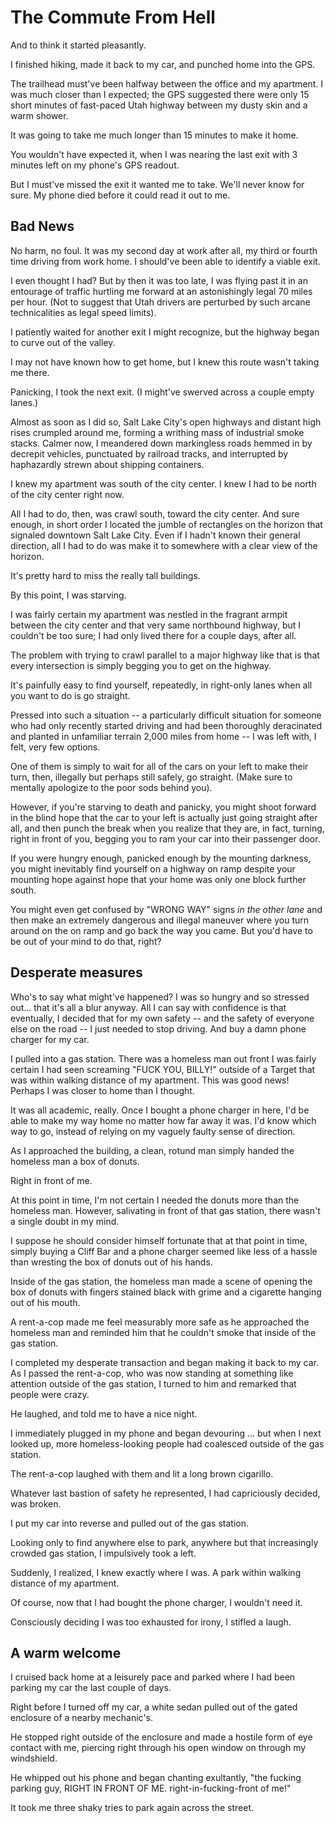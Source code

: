 # The Commute From Hell

And to think it started pleasantly.

I finished hiking, made it back to my car, and punched home into the GPS.

The trailhead must've been halfway between the office and my apartment.
I was much closer than I expected; the GPS suggested there were only 15 short
minutes of fast-paced Utah highway between my dusty skin and a warm shower.

It was going to take me much longer than 15 minutes to make it home.

You wouldn't have expected it, when I was nearing the last exit with 3 minutes left on my phone's GPS readout.

But I must've missed the exit it wanted me to take.
We'll never know for sure.
My phone died before it could read it out to me.

## Bad News

No harm, no foul.
It was my second day at work after all,
my third or fourth time driving from work home.
I should've been able to identify a viable exit.

I even thought I had? But by then it was too late, I was flying past it in an entourage of traffic hurtling me forward at an astonishingly legal 70 miles per hour. (Not to suggest that Utah drivers are perturbed by such arcane technicalities as legal speed limits).

I patiently waited for another exit I might recognize, but the highway began to curve out of the valley.

I may not have known how to get home, but I knew this route wasn't taking me there.

Panicking, I took the next exit. (I might've swerved across a couple empty lanes.)

Almost as soon as I did so, Salt Lake City's open highways and distant high rises crumpled around me, forming a writhing mass of industrial smoke stacks. Calmer now, I meandered down markingless roads hemmed in by decrepit vehicles, punctuated by railroad tracks, and interrupted by haphazardly strewn about shipping containers.

I knew my apartment was south of the city center. I knew I had to be north of the city center right now.

All I had to do, then, was crawl south, toward the city center. And sure enough, in short order I located the jumble of rectangles on the horizon that signaled downtown Salt Lake City. Even if I hadn't known their general direction, all I had to do was make it to somewhere with a clear view of the horizon.

It's pretty hard to miss the really tall buildings.

By this point, I was starving.

I was fairly certain my apartment was nestled in the fragrant armpit between the city center and that very same northbound highway, but I couldn't be too sure; I had only lived there for a couple days, after all.

The problem with trying to crawl parallel to a major highway like that is that every intersection is simply begging you to get on the highway.

It's painfully easy to find yourself, repeatedly, in right-only lanes when all you want to do is go straight.

Pressed into such a situation -- a particularly difficult situation for someone who had only recently started driving and had been thoroughly deracinated and planted in unfamiliar terrain 2,000 miles from home -- I was left with, I felt, very few options.

One of them is simply to wait for all of the cars on your left to make their turn, then, illegally but perhaps still safely, go straight. (Make sure to mentally apologize to the poor sods behind you).

However, if you're starving to death and panicky, you might shoot forward in the blind hope that the car to your left is actually just going straight after all, and then punch the break when you realize that they are, in fact, turning, right in front of you, begging you to ram your car into their passenger door.

If you were hungry enough, panicked enough by the mounting darkness, you might inevitably find yourself on a highway on ramp despite your mounting hope against hope that your home was only one block further south.

You might even get confused by "WRONG WAY" signs _in the other lane_ and then make an extremely dangerous and illegal maneuver where you turn around on the on ramp and go back the way you came. But you'd have to be out of your mind to do that, right?

## Desperate measures

Who's to say what might've happened? I was so hungry and so stressed out... that it's all a blur anyway. All I can say with confidence is that eventually, I decided that for my own safety -- and the safety of everyone else on the road -- I just needed to stop driving. And buy a damn phone charger for my car.

I pulled into a gas station. There was a homeless man out front I was fairly certain I had seen screaming "FUCK YOU, BILLY!" outside of a Target that was within walking distance of my apartment. This was good news! Perhaps I was closer to home than I thought.

It was all academic, really. Once I bought a phone charger in here, I'd be able to make my way home no matter how far away it was. I'd know which way to go, instead of relying on my vaguely faulty sense of direction.

As I approached the building, a clean, rotund man simply handed the homeless man a box of donuts.

Right in front of me.

At this point in time, I'm not certain I needed the donuts more than the homeless man.
However, salivating in front of that gas station, there wasn't a single doubt in my mind.

I suppose he should consider himself fortunate that at that point in time,
simply buying a Cliff Bar and a phone charger seemed like less of a hassle than wresting the box of donuts out of his hands.

Inside of the gas station, the homeless man made a scene of opening the box of donuts with fingers stained black with grime and a cigarette hanging out of his mouth.

A rent-a-cop made me feel measurably more safe as he approached the homeless man and reminded him that he couldn't smoke that inside of the gas station.

I completed my desperate transaction and began making it back to my car.
As I passed the rent-a-cop, who was now standing at something like attention outside of the gas station,
I turned to him and remarked that people were crazy.

He laughed, and told me to have a nice night.

I immediately plugged in my phone and began devouring ... but when I next looked up,
more homeless-looking people had coalesced outside of the gas station.

The rent-a-cop laughed with them and lit a long brown cigarillo.

Whatever last bastion of safety he represented, I had capriciously decided, was broken.

I put my car into reverse and pulled out of the gas station.

Looking only to find anywhere else to park, anywhere but that increasingly crowded gas station, I impulsively took a left.

Suddenly, I realized, I knew exactly where I was. A park within walking distance of my apartment.

Of course, now that I had bought the phone charger, I wouldn't need it.

Consciously deciding I was too exhausted for irony, I stifled a laugh.

## A warm welcome

I cruised back home at a leisurely pace and parked where I had been parking my car the last couple of days.

Right before I turned off my car, a white sedan pulled out of the gated enclosure of a nearby mechanic's.

He stopped right outside of the enclosure and made a hostile form of eye contact with me,
piercing right through his open window on through my windshield.

He whipped out his phone and began chanting exultantly, "the fucking parking guy, RIGHT IN FRONT OF ME. right-in-fucking-front of me!"

It took me three shaky tries to park again across the street.
